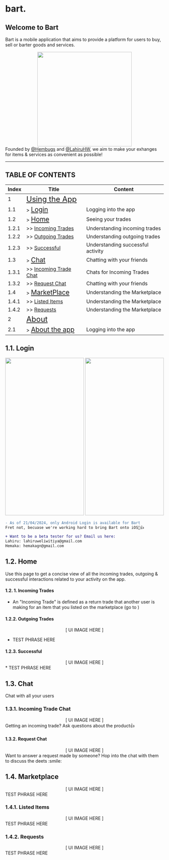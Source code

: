 # bart.

## Welcome to Bart

Bart is a mobile application that aims to provide a platform for users to buy, sell or barter goods and services.

<div align="center">
<img src="https://firebasestorage.googleapis.com/v0/b/bart-app-a79ac.appspot.com/o/public%2Flauncher_icon.png?alt=media&token=279eda07-ae4a-4736-8f6e-ab137b1cb95c" width=300 height=300>
</div>
Founded by <a href="https://github.com/Hembugs" target="_blank">@Hembugs</a> and <a href="https://github.com/LahiruHW" target="_blank">@LahiruHW</a>, we aim to make your exhanges for items & services as convenient as possible!

---

## TABLE OF CONTENTS

| Index | Title                                                                     | Content                           |
| ----- | ------------------------------------------------------------------------- | --------------------------------- |
| 1     | <span style="font-size:1.5em;"> [Using the App](#using-the-app) </span>   |                                   |
| 1.1   | > <span style="font-size:1.3em;"> [Login](#login) </span>                 | Logging into the app              |
| 1.2   | > <span style="font-size:1.3em;"> [Home](#home) </span>                   | Seeing your trades                |
| 1.2.1 | >> [Incoming Trades](#incoming-trades)                                    | Understanding incoming trades     |
| 1.2.2 | >> [Outgoing Trades](#outgoing)                                           | Understanding outgoing trades     |
| 1.2.3 | >> [Successful](#successful)                                              | Understanding successful activity |
| 1.3   | > <span style="font-size:1.3em;"> [Chat](#chat) </span>                   | Chatting with your friends        |
| 1.3.1 | >> [Incoming Trade Chat](#incoming-trade-chat)                            | Chats for Incoming Trades         |
| 1.3.2 | >> [Request Chat](#request-chat)                                          | Chatting with your friends        |
| 1.4   | > <span style="font-size:1.3em;"> [MarketPlace](#marketplace) </span>     | Understanding the Marketplace     |
| 1.4.1 | >> [Listed Items](#listed-items)                                          | Understanding the Marketplace     |
| 1.4.2 | >> [Requests](#requests)                                                  | Understanding the Marketplace     |
| 2     | <span style="font-size:1.5em;"> [About](#about) </span>                   |                                   |
| 2.1   | > <span style="font-size:1.3em;"> [About the app](#about-the-app) </span> | Logging into the app              |

## 1.1. Login

<!-- <div align="center" style="display:flex; flex-direction: row; gap: 20px;"> -->
<div align="center" style="gap: 80px;">
<img src="https://firebasestorage.googleapis.com/v0/b/bart-app-a79ac.appspot.com/o/public%2Flogin.png?alt=media&token=d45e2180-43f8-496c-9502-f9e485625e2c" width=250 height=500>
<img src="https://firebasestorage.googleapis.com/v0/b/bart-app-a79ac.appspot.com/o/public%2Flogin_dark.png?alt=media&token=b47c6c6c-5fcf-4345-994e-7f64166fa475" width=250 height=500>
</div>

```diff
- As of 21/04/2024, only Android Login is available for Bart
Fret not, becuase we're working hard to bring Bart onto iOS🤠👍

+ Want to be a beta tester for us? Email us here:
Lahiru: lahiruweliwitiya@gmail.com
Hemaka: hemakagn@gmail.com
```

## 1.2. Home

Use this page to get a concise view of all the incoming trades, outgoing & successful interactions related to your activity on the app.

#### 1.2. 1. Incoming Trades

- An "Incoming Trade" is defined as a return trade that another user is making for an item that you listed on the marketplace (go to )

#### 1.2.2. Outgoing Trades

<div align="center">  [ UI IMAGE HERE ] </div>

- TEST PHRASE HERE

#### 1.2.3. Successful

<div align="center">  [ UI IMAGE HERE ] </div>
* TEST PHRASE HERE

## 1.3. Chat

Chat with all your users

### 1.3.1. Incoming Trade Chat

<div align="center">  [ UI IMAGE HERE ] </div>
Getting an incoming trade? Ask questions about the product👍

#### 1.3.2. Request Chat

<div align="center">  [ UI IMAGE HERE ] </div>
Want to answer a request made by someone? Hop into the chat with them to discuss the deets :smile:

## 1.4. Marketplace

<div align="center">  [ UI IMAGE HERE ] </div>
TEST PHRASE HERE

### 1.4.1. Listed Items

<div align="center">  [ UI IMAGE HERE ] </div>
TEST PHRASE HERE

### 1.4.2. Requests

<div align="center">  [ UI IMAGE HERE ] </div>
TEST PHRASE HERE

